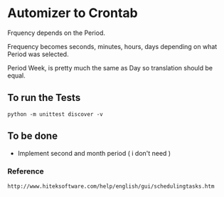 # Automizer to Crontab

Frquency depends on the Period.

Frequency becomes seconds, minutes, hours, days depending on what Period was selected.

Period Week, is pretty much the same as Day so translation should be equal.

## To run the Tests
    python -m unittest discover -v

## To be done
* Implement second and month period ( i don't need )

### Reference
    http://www.hiteksoftware.com/help/english/gui/schedulingtasks.htm